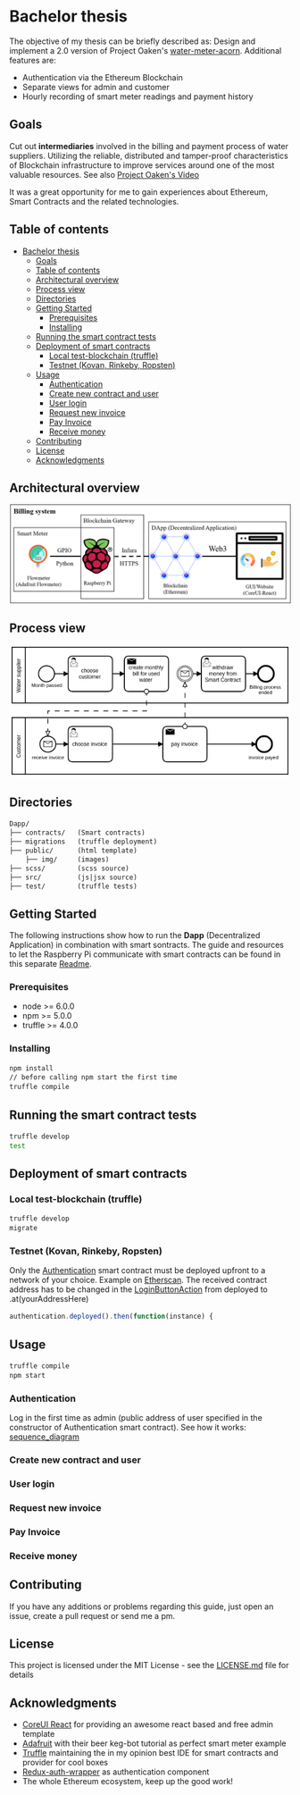 # Bachelor thesis

The objective of my thesis can be briefly described  as: Design and implement a 2.0 version of Project Oaken's [water-meter-acorn](https://github.com/Oaken-Innovations/water-meter-acorn). Additional features are:

* Authentication via the Ethereum Blockchain
* Separate views for admin and customer
* Hourly recording of smart meter readings and payment history

## Goals

Cut out **intermediaries** involved in the billing and payment process of water suppliers. Utilizing the reliable, distributed and tamper-proof characteristics of Blockchain infrastructure to improve services around one of the most valuable resources. See also [Project Oaken's Video](https://youtu.be/DsR5Y7SiPlM?t=200)

It was a great opportunity for me to gain experiences about Ethereum, Smart Contracts and the related technologies.

## Table of contents

* [Bachelor thesis](#bachelor-thesis)
    * [Goals](#goals)
    * [Table of contents](#table-of-contents)
    * [Architectural overview](#architectural-overview)
    * [Process view](#process-view)
    * [Directories](#directories)
    * [Getting Started](#getting-started)
        * [Prerequisites](#prerequisites)
        * [Installing](#installing)
    * [Running the smart contract tests](#running-the-smart-contract-tests)
    * [Deployment of smart contracts](#deployment-of-smart-contracts)
        * [Local test-blockchain (truffle)](#local-test-blockchain-truffle)
        * [Testnet (Kovan, Rinkeby, Ropsten)](#testnet-kovan-rinkeby-ropsten)
    * [Usage](#usage)
        * [Authentication](#authentication)
        * [Create new contract and user](#create-new-contract-and-user)
        * [User login](#user-login)
        * [Request new invoice](#request-new-invoice)
        * [Pay Invoice](#pay-invoice)
        * [Receive money](#receive-money)
    * [Contributing](#contributing)
    * [License](#license)
    * [Acknowledgments](#acknowledgments)

## Architectural overview

![Overview](/docs/img/architecture.png)

## Process view

![BPMN](/docs/img/billing.png)

## Directories

```
Dapp/
├── contracts/   (Smart contracts)
├── migrations   (truffle deployment)
├── public/      (html template)
    ├── img/     (images)
├── scss/        (scss source)
├── src/         (js|jsx source)
├── test/        (truffle tests)
```

## Getting Started

The following instructions show how to run the **Dapp** (Decentralized Application) in combination with smart sontracts. The guide and resources to let the Raspberry Pi communicate with smart contracts can be found in this separate [Readme](/pi/README.md).

### Prerequisites

* node >= 6.0.0
* npm >= 5.0.0
* truffle >= 4.0.0

### Installing

```bash
npm install
// before calling npm start the first time
truffle compile
```

## Running the smart contract tests

```bash
truffle develop
test
```

## Deployment of smart contracts

### Local test-blockchain (truffle)

``` bash
truffle develop
migrate
```

### Testnet (Kovan, Rinkeby, Ropsten)

Only the [Authentication](contracts/Authentication.sol) smart contract must be deployed upfront to a network of your choice. Example on [Etherscan](https://kovan.etherscan.io/address/0x97a1389ffd594ccad95eadd253ce565b8735c190). The received contract address has to be changed in the [LoginButtonAction](src/components/Authentication/loginbutton/LoginButtonActions.js) from deployed to .at(yourAddressHere)

```javascript
authentication.deployed().then(function(instance) {
```

## Usage

```bash
truffle compile
npm start
```

### Authentication

Log in the first time as admin (public address of user specified in the constructor of Authentication smart contract). See how it works: [sequence_diagram](docs/img/sequence_diagram_authentication.png)

### Create new contract and user

### User login

### Request new invoice

### Pay Invoice

### Receive money

## Contributing

If you have any additions or problems regarding this guide, just open an issue, create a pull request or send me a pm.

## License

This project is licensed under the MIT License - see the [LICENSE.md](LICENSE) file for details

## Acknowledgments

* [CoreUI React](https://coreui.io/react/) for providing an awesome react based and free admin template
* [Adafruit](https://learn.adafruit.com/adafruit-keg-bot?view=all) with their beer keg-bot tutorial as perfect smart meter example
* [Truffle](http://truffleframework.com) maintaining the in my opinion best IDE for smart contracts and provider for cool boxes
* [Redux-auth-wrapper](https://github.com/mjrussell/redux-auth-wrapper) as authentication component
* The whole Ethereum ecosystem, keep up the good work!
